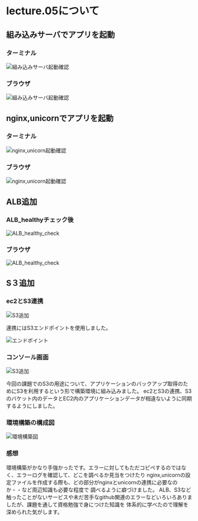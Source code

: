 # lecture.05について

## 組み込みサーバでアプリを起動

### ターミナル
![組み込みサーバ起動確認](images05/kumikomi_terminal.png)

### ブラウザ
![組み込みサーバ起動確認](images05/kumikomi.png)

## nginx,unicornでアプリを起動

### ターミナル
![nginx,unicorn起動確認](images05/nginx,unicorn_terminal.png)

### ブラウザ
![nginx,unicorn起動確認](images05/nginx,unicorn.png)


## ALB追加

### ALB_healthyチェック後
![ALB_healthy_check](images05/ALB_healthy.png)

### ブラウザ
![ALB_healthy_check](images05/ALB.png)

## S３追加

### ec2とS3連携
![S3追加](images05/ec2,S3_terminal.png)

連携にはS3エンドポイントを使用しました。

![エンドポイント](images05/VPC_endpoint.png)

### コンソール画面
![S3追加](images05/S3.png)

今回の課題でのS3の用途について、アプリケーションのバックアップ取得のためにS3を利用するという形で構築環境に組み込みました。
ec2とS3の連携、S3のバケット内のデータとEC2内のアプリケーションデータが相違ないように同期するようにしました。


### 環境構築の構成図
![環境構築図](images05/aws_kouseizu.drawio.png)

### 感想
環境構築がかなり手強かったです。エラーに対してもただコピペするのではなく、エラーログを確認して、どこを調べるか見当をつけたり
nginx,unicornの設定ファイルを作成する際も、どの部分がnginxとunicornの連携に必要なのか・・など周辺知識も必要な程度で
調べるように癖づけました。
ALB、S3など触ったことがないサービスや未だ苦手なgithub関連のエラーなどいろいろありましたが、課題を通して資格勉強で身につけた知識を
体系的に学べたので理解を深められた気がします。
